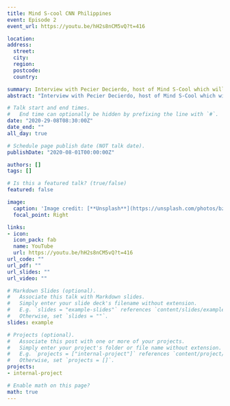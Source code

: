 ```yaml
---
title: Mind S-cool CNN Philippines
event: Episode 2
event_url: https://youtu.be/hH2s8nCM5vQ?t=416

location:
address:
  street:
  city:
  region:
  postcode:
  country:

summary: Interview with Pecier Decierdo, host of Mind S-Cool which will be aired in CNN Philippines (August 29, 2020 live in link at 8:30 AM Manila time). Upcoming Episode 2 on Matter. Here I explain things that are smaller than atoms and how we probe them at CERN.
abstract: "Interview with Pecier Decierdo, host of Mind S-Cool which will be aired in CNN Philippines (August 29, 2020 live in link at 8:30 AM Manila time). Upcoming Episode 2 on Matter. Here I explain things that are smaller than atoms and how we probe them at CERN."

# Talk start and end times.
#   End time can optionally be hidden by prefixing the line with `#`.
date: "2020-29-08T08:30:00Z"
date_end: ""
all_day: true

# Schedule page publish date (NOT talk date).
publishDate: "2020-08-01T00:00:00Z"

authors: []
tags: []

# Is this a featured talk? (true/false)
featured: false

image:
  caption: 'Image credit: [**Unsplash**](https://unsplash.com/photos/bzdhc5b3Bxs)'
  focal_point: Right

links:
- icon:
  icon_pack: fab
  name: YouTube
  url: https://youtu.be/hH2s8nCM5vQ?t=416
url_code: ""
url_pdf: ""
url_slides: ""
url_video: ""

# Markdown Slides (optional).
#   Associate this talk with Markdown slides.
#   Simply enter your slide deck's filename without extension.
#   E.g. `slides = "example-slides"` references `content/slides/example-slides.md`.
#   Otherwise, set `slides = ""`.
slides: example

# Projects (optional).
#   Associate this post with one or more of your projects.
#   Simply enter your project's folder or file name without extension.
#   E.g. `projects = ["internal-project"]` references `content/project/deep-learning/index.md`.
#   Otherwise, set `projects = []`.
projects:
- internal-project

# Enable math on this page?
math: true
---
```

